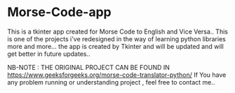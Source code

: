 # Morse-Code-app
This is a tkinter app created for Morse Code to English and Vice Versa.. 
This is one of the projects i've redesigned in the way of learning python libraries more and more...
the app is created by Tkinter and will be updated and will get better in future updates..

NB-NOTE : THE ORIGINAL PROJECT CAN BE FOUND IN https://www.geeksforgeeks.org/morse-code-translator-python/
If You have any problem running or understanding project , feel free to contact me..
